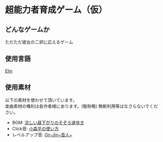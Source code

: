 超能力者育成ゲーム（仮）
=======================

どんなゲームか
-------------

ただただ彼女の二択に応えるゲーム

使用言語
--------
[Elm](http://elm-lang.org/)

使用素材
--------
以下の素材を使わせて頂いています。  
楽曲素材の権利は各作者様にあります。(敬称略)
無断利用等はなさらないでください。

* BGM: [涼しい昼下がりのそぞろ速歩き](http://dova-s.jp/bgm/play471.html)
* Click音: [小森平の使い方](http://taira-komori.jpn.org/)
* レベルアップ音: [On-Jin~音人~](http://on-jin.com/)